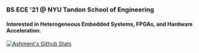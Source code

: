 ### BS ECE '21 @ NYU Tandon School of Engineering
#### Interested in Heterogeneous Embedded Systems, FPGAs, and Hardware Acceleration.

[![Ashment's Github Stats](https://github-readme-stats.vercel.app/api?username=Ashment)](https://github.com/Ashment/github-readme-stats)

<!--
**Ashment/Ashment** is a ✨ _special_ ✨ repository because its `README.md` (this file) appears on your GitHub profile.

Here are some ideas to get you started:

- 🔭 I’m currently working on ...
- 🌱 I’m currently learning ...
- 👯 I’m looking to collaborate on ...
- 🤔 I’m looking for help with ...
- 💬 Ask me about ...
- 📫 How to reach me: ...
- 😄 Pronouns: ...
- ⚡ Fun fact: ...
-->
